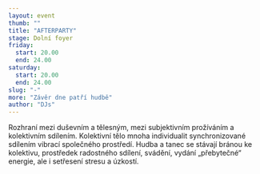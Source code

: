 ```yaml
---
layout: event
thumb: ""
title: "AFTERPARTY"
stage: Dolní foyer
friday:
  start: 20.00
  end: 24.00
saturday:
  start: 20.00
  end: 24.00
slug: "-"
more: "Závěr dne patří hudbě"
author: "DJs"
---
```


Rozhraní mezi duševním a tělesným, mezi subjektivním prožíváním a kolektivním sdílením. Kolektivní tělo mnoha individualit synchronizované sdílením vibrací společného prostředí. Hudba a tanec se stávají bránou ke kolektivu, prostředek radostného sdílení, svádění, vydání „přebytečné“ energie, ale i setřesení stresu a úzkostí.
